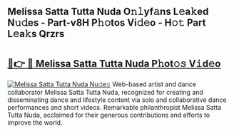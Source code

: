 ## Melissa Satta Tutta Nuda O𝚗𝚕yf𝚊ns L𝚎a𝚔ed N𝚞𝚍es - Part-v8H P𝚑𝚘tos Vi𝚍𝚎o - H𝚘𝚝 Part L𝚎a𝚔s Qrzrs

# <h2><a href="http://kf1rrh.oniu.top/?m=Melissa+Satta+Tutta+Nuda">🔗👉 🔴 Melissa Satta Tutta Nuda P𝚑ot𝚘𝚜 V𝚒d𝚎o</a></h2>

[![Melissa Satta Tutta Nuda Nu𝚍e𝚜](https://i.imgur.com/0qMVB7G.gif)](http://kf1rrh.oniu.top/?m=Melissa+Satta+Tutta+Nuda)
Web-based artist and dance collaborator Melissa Satta Tutta Nuda, recognized for creating and disseminating dance and lifestyle content via solo and collaborative dance performances and short videos. Remarkable philanthropist Melissa Satta Tutta Nuda, acclaimed for their generous contributions and efforts to improve the world.  
